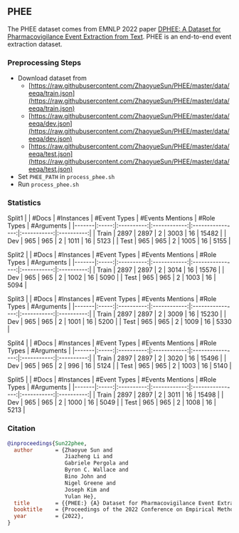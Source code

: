 ## PHEE

The PHEE dataset comes from EMNLP 2022 paper [DPHEE: A Dataset for Pharmacovigilance Event Extraction from Text](https://arxiv.org/abs/2210.12560). PHEE is an end-to-end event extraction dataset.

### Preprocessing Steps

- Download dataset from
  - [https://raw.githubusercontent.com/ZhaoyueSun/PHEE/master/data/eeqa/train.json](https://raw.githubusercontent.com/ZhaoyueSun/PHEE/master/data/eeqa/train.json)
  - [https://raw.githubusercontent.com/ZhaoyueSun/PHEE/master/data/eeqa/dev.json](https://raw.githubusercontent.com/ZhaoyueSun/PHEE/master/data/eeqa/dev.json)
  - [https://raw.githubusercontent.com/ZhaoyueSun/PHEE/master/data/eeqa/test.json](https://raw.githubusercontent.com/ZhaoyueSun/PHEE/master/data/eeqa/test.json)
- Set `PHEE_PATH` in `process_phee.sh`
- Run `process_phee.sh`

### Statistics

Split1
|       | #Docs | #Instances | #Event Types | #Events Mentions | #Role Types | #Arguments |
|-------|:-----:|:----------:|:------------:|:----------------:|:-----------:|:----------:|
| Train | 2897  |    2897    |       2      |       3003       |      16     |    15482   |
| Dev   |  965  |     965    |       2      |       1011       |      16     |     5123   |
| Test  |  965  |     965    |       2      |       1005       |      16     |     5155   |

Split2 
|       | #Docs | #Instances | #Event Types | #Events Mentions | #Role Types | #Arguments |
|-------|:-----:|:----------:|:------------:|:----------------:|:-----------:|:----------:|
| Train | 2897  |    2897    |       2      |       3014       |      16     |    15576   |
| Dev   |  965  |     965    |       2      |       1002       |      16     |     5090   |
| Test  |  965  |     965    |       2      |       1003       |      16     |     5094   |

Split3
|       | #Docs | #Instances | #Event Types | #Events Mentions | #Role Types | #Arguments |
|-------|:-----:|:----------:|:------------:|:----------------:|:-----------:|:----------:|
| Train | 2897  |    2897    |       2      |       3009       |      16     |    15230   |
| Dev   |  965  |     965    |       2      |       1001       |      16     |     5200   |
| Test  |  965  |     965    |       2      |       1009       |      16     |     5330   |

Split4
|       | #Docs | #Instances | #Event Types | #Events Mentions | #Role Types | #Arguments |
|-------|:-----:|:----------:|:------------:|:----------------:|:-----------:|:----------:|
| Train | 2897  |    2897    |       2      |       3020       |      16     |    15496   |
| Dev   |  965  |     965    |       2      |        996       |      16     |     5124   |
| Test  |  965  |     965    |       2      |       1003       |      16     |     5140   |

Split5 
|       | #Docs | #Instances | #Event Types | #Events Mentions | #Role Types | #Arguments |
|-------|:-----:|:----------:|:------------:|:----------------:|:-----------:|:----------:|
| Train | 2897  |    2897    |       2      |       3011       |      16     |    15498   |
| Dev   |  965  |     965    |       2      |       1000       |      16     |     5049   |
| Test  |  965  |     965    |       2      |       1008       |      16     |     5213   |

### Citation

```bib
@inproceedings{Sun22phee,
  author       = {Zhaoyue Sun and
                  Jiazheng Li and
                  Gabriele Pergola and
                  Byron C. Wallace and
                  Bino John and
                  Nigel Greene and
                  Joseph Kim and
                  Yulan He},
  title        = {{PHEE:} {A} Dataset for Pharmacovigilance Event Extraction from Text},
  booktitle    = {Proceedings of the 2022 Conference on Empirical Methods in Natural Language Processing (EMNLP)},
  year         = {2022},
}
```

